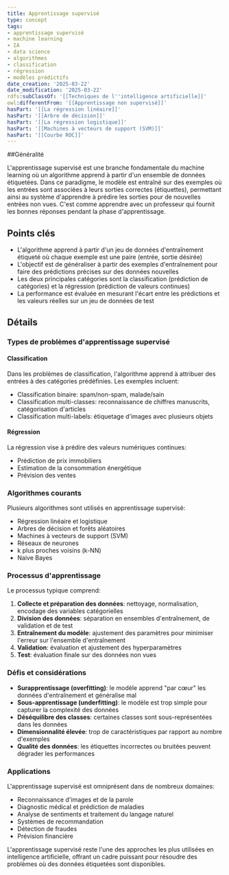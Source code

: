 ```yaml
---
title: Apprentissage supervisé
type: concept
tags:
- apprentissage supervisé
- machine learning
- IA
- data science
- algorithmes
- classification
- régression
- modèles prédictifs
date_creation: '2025-03-22'
date_modification: '2025-03-22'
rdfs:subClassOf: '[[Techniques de l''intelligence artificielle]]'
owl:differentFrom: '[[Apprentissage non supervisé]]'
hasPart: '[[La régression linéaire]]'
hasPart: '[[Arbre de décision]]'
hasPart: '[[La régression logistique]]'
hasPart: '[[Machines à vecteurs de support (SVM)]]'
hasPart: '[[Courbe ROC]]'
---
```


##Généralité

L'apprentissage supervisé est une branche fondamentale du machine learning où un algorithme apprend à partir d'un ensemble de données étiquetées. Dans ce paradigme, le modèle est entraîné sur des exemples où les entrées sont associées à leurs sorties correctes (étiquettes), permettant ainsi au système d'apprendre à prédire les sorties pour de nouvelles entrées non vues. C'est comme apprendre avec un professeur qui fournit les bonnes réponses pendant la phase d'apprentissage.

## Points clés

- L'algorithme apprend à partir d'un jeu de données d'entraînement étiqueté où chaque exemple est une paire (entrée, sortie désirée)
- L'objectif est de généraliser à partir des exemples d'entraînement pour faire des prédictions précises sur des données nouvelles
- Les deux principales catégories sont la classification (prédiction de catégories) et la régression (prédiction de valeurs continues)
- La performance est évaluée en mesurant l'écart entre les prédictions et les valeurs réelles sur un jeu de données de test

## Détails

### Types de problèmes d'apprentissage supervisé

#### Classification
Dans les problèmes de classification, l'algorithme apprend à attribuer des entrées à des catégories prédéfinies. Les exemples incluent:
- Classification binaire: spam/non-spam, malade/sain
- Classification multi-classes: reconnaissance de chiffres manuscrits, catégorisation d'articles
- Classification multi-labels: étiquetage d'images avec plusieurs objets

#### Régression
La régression vise à prédire des valeurs numériques continues:
- Prédiction de prix immobiliers
- Estimation de la consommation énergétique
- Prévision des ventes

### Algorithmes courants

Plusieurs algorithmes sont utilisés en apprentissage supervisé:
- Régression linéaire et logistique
- Arbres de décision et forêts aléatoires
- Machines à vecteurs de support (SVM)
- Réseaux de neurones
- k plus proches voisins (k-NN)
- Naive Bayes

### Processus d'apprentissage

Le processus typique comprend:
1. **Collecte et préparation des données**: nettoyage, normalisation, encodage des variables catégorielles
2. **Division des données**: séparation en ensembles d'entraînement, de validation et de test
3. **Entraînement du modèle**: ajustement des paramètres pour minimiser l'erreur sur l'ensemble d'entraînement
4. **Validation**: évaluation et ajustement des hyperparamètres
5. **Test**: évaluation finale sur des données non vues

### Défis et considérations

- **Surapprentissage (overfitting)**: le modèle apprend "par cœur" les données d'entraînement et généralise mal
- **Sous-apprentissage (underfitting)**: le modèle est trop simple pour capturer la complexité des données
- **Déséquilibre des classes**: certaines classes sont sous-représentées dans les données
- **Dimensionnalité élevée**: trop de caractéristiques par rapport au nombre d'exemples
- **Qualité des données**: les étiquettes incorrectes ou bruitées peuvent dégrader les performances

### Applications

L'apprentissage supervisé est omniprésent dans de nombreux domaines:
- Reconnaissance d'images et de la parole
- Diagnostic médical et prédiction de maladies
- Analyse de sentiments et traitement du langage naturel
- Systèmes de recommandation
- Détection de fraudes
- Prévision financière

L'apprentissage supervisé reste l'une des approches les plus utilisées en intelligence artificielle, offrant un cadre puissant pour résoudre des problèmes où des données étiquetées sont disponibles.